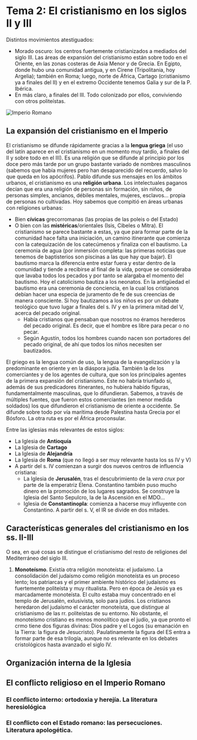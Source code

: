 # **Tema 2: El cristianismo en los siglos II y III**

Distintos movimientos atestiguados: 
- Morado oscuro: los centros fuertemente cristianizados a mediados del siglo III. Las áreas de expansión del cristianismo están sobre todo en el Oriente, en las zonas costeras de Asia Menor y de Grecia. En Egipto, donde hubo una comunidad antigua, y en Cirene (Tripolitania, hoy Argelia); también en Roma; luego, norte de África, Cartago (cristianismo ya a finales del II) y en el extremo Occidente tenemos Galia y sur de la P. Ibérica. 
- En más claro, a finales del III. Todo colonizado por ellos, conviviendo con otros politeístas.

![Imperio Romano](https://www.worldhistory.org/uploads/images/11713.png)


## **La expansión del cristianismo en el Imperio**

El cristianismo se difunde rápidamente gracias a la **lengua griega** (el uso del latín aparece en el cristianismo en un momento muy tardío, a finales del II y sobre todo en el III). Es una religión que se difunde al principio por los doce pero más tarde por un grupo bastante variado de nombres masculinos (sabemos que había mujeres pero han desaparecido del recuerdo, salvo lo que queda en los apócrifos). Pablo difunde sus mensajes en los ámbitos urbanos, el cristianismo es una **religión urbana**. Los intelectuales paganos decían que era una religión de personas sin formación, sin niños, de personas simples, ancianos, débiles mentales, mujeres, esclavos... propia de personas no cultivadas. Hoy sabemos que compitió en áreas urbanas con religiones urbanas: 

- Bien **cívicas** grecorromanas (las propias de las poleis o del Estado) 
- O bien con las **mistéricas**/orientales (Isis, Cibeles o Mitra). El cristianismo se parece bastante a estas, ya que para formar parte de la comunidad hace falta una iniciación, un camino itinerante que comienza con la catequización de los catecúmenos y finaliza con el bautismo. La ceremonia de agua (por inmersión completa: las primeras noticias que tenemos de baptisterios son piscinas a las que hay que bajar). El bautismo marca la diferencia entre estar fuera y estar dentro de la comunidad y tiende a recibirse al final de la vida, porque se consideraba que lavaba todos los pecados y por tanto se alargaba el momento del bautismo. Hoy el catolicismo bautiza a los neonatos. En la antigüedad el bautismo era una ceremonia de conciencia, en la cual los cristianos debían hacer una especia de juramento de fe de sus creencias de manera consciente. Si hoy bautizamos a los niños es por un debate teológico que tuvo lugar a finales del s. IV y en la primera mitad del V, acerca del pecado original. 
  - Había cristianos que pensaban que nosotros no éramos herederos del pecado original. Es decir, que el hombre es libre para pecar o no pecar. 
  - Según Agustín, todos los hombres cuando nacen son portadores del pecado original, de ahí que todos los niños necesiten ser bautizados.

El griego es la lengua común de uso, la lengua de la evangelización y la predominante en oriente y en la diáspora judía. También la de los comerciantes y de los agentes de cultura, que son los principales agentes de la primera expansión del cristianismo. Este no habría triunfado si, además de sus predicadores itinerantes, no hubiera habido figuras, fundamentalmente masculinas, que lo difundieran. Sabemos, a través de múltiples fuentes, que fueron estos comerciantes (en menor medida soldados) los que difundieron el cristianismo de oriente a occidente. Se difunde sobre todo por vía marítima desde Palestina hasta Grecia por el Bósforo. La otra ruta es por el África proconsular. 

Entre las iglesias más relevantes de estos siglos: 

- La Iglesia de **Antioquía**
- La Iglesia de **Cartago**
- La Iglesia de **Alejandría**
- La Iglesia de **Roma** (que no llegó a ser muy relevante hasta los ss IV y V)
- A partir del s. IV comienzan a surgir dos nuevos centros de influencia cristiana: 
    - La Iglesia de **Jerusalén**, tras el descubrimiento de la *vera crux* por parte de la emperatriz Elena. Constantino también puso mucho dinero en la promoción de los lugares sagrados. Se construye la Iglesia del Santo Sepulcro, la de la Ascensión en el MDO...
    - Iglesia de **Constantinopla**: comienza a hacerse muy influyente con Constantino. A partir del s. V, el IR se divide en dos mitades. 

## **Características generales del cristianismo en los ss. II-III**

O sea, en qué cosas se distingue el cristianismo del resto de religiones del Mediterráneo del siglo III. 
1. **Monoteísmo**. Existía otra religión monoteísta: el judaísmo. La consolidación del judaísmo como religión monoteísta es un proceso lento; los patriarcas y el primer ambiente histórico del judaísmo es fuertemente politeísta y muy ritualista. Pero en época de Jesús ya es marcadamente monoteísta. El culto estaba muy concentrado en el templo de Jerusalén, exlusivista, solo para judíos. Los cristianos heredaron del judaísmo el carácter monoteísta, que distingue al cristianismo de las rr. politeístas de su entorno. No obstante, el monoteísmo cristiano es menos monolítico que el judío, ya que pronto el crmo tiene dos figuras divinas: Dios padre y el Logos (su emanación en la Tierra: la figura de Jesucristo). Paulatinamente la figura del ES entra a formar parte de esa trilogía, aunque no es relevante en los debates cristológicos hasta avanzado el siglo IV. 





## **Organización interna de la Iglesia**
## **El conflicto religioso en el Imperio Romano** 
### **El conflicto interno**: ortodoxia y herejía. La literatura heresiológica
### **El conflicto con el Estado romano**: las persecuciones. Literatura apologética.